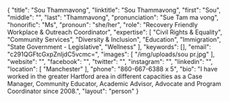 {
  "title": "Sou Thammavong",
  "linktitle": "Sou Thammavong",
  "first": "Sou",
  "middle": "",
  "last": "Thammavong",
  "pronunciation": "Sue Tam ma vong",
  "honorific": "Ms",
  "pronoun": "she/her",
  "role": "Recovery Friendly Workplace & Outreach Coordinator",
  "expertise": [
    "Civil Rights & Equality",
    "Community Services",
    "Diversity & Inclusion",
    "Education",
    "Immigration",
    "State Government - Legislative",
    "Wellness"
  ],
  "keywords": [],
  "email": "c291QGFtcGxpZnljdC5vcmc=",
  "images": [
    "/img/uploads/sou pr.jpg"
  ],
  "website": "",
  "facebook": "",
  "twitter": "",
  "instagram": "",
  "linkedin": "",
  "location": [
    "Manchester"
  ],
  "phone": "860-667-6388 x 5",
  "bio": "I have worked in the greater Hartford area in different capacities as a Case Manager, Community Educator, Academic Advisor, Advocate and Program Coordinator since 2008.",
  "layout": "person"
}

